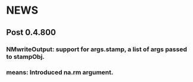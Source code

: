 # NEWS
## Post 0.4.800
### NMwriteOutput: support for args.stamp, a list of args passed to stampObj.
### means: Introduced na.rm argument. 
